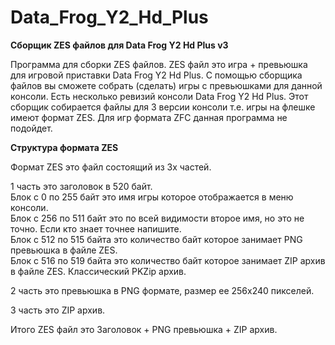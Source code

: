 # Data_Frog_Y2_Hd_Plus

**Сборщик ZES файлов для Data Frog Y2 Hd Plus v3**

Программа для сборки ZES файлов.
ZES файл это игра + превьюшка для игровой приставки Data Frog Y2 Hd Plus.
С помощью сборщика файлов вы сможете собрать (сделать) игры с превьюшками для данной консоли.
Есть несколько ревизий консоли Data Frog Y2 Hd Plus. 
Этот сборщик собирается файлы для 3 версии консоли т.е. игры на флешке имеют формат ZES. 
Для игр формата ZFC данная программа не подойдет.

**Структура формата ZES**

Формат ZES это файл состоящий из 3х частей.

1 часть это заголовок в 520 байт. <br>
Блок с 0 по 255 байт это имя игры которое отображается в меню консоли. <br>
Блок с 256 по 511 байт это по всей видимости второе имя, но это не точно. Если кто знает точнее напишите.<br>
Блок с 512 по 515 байта это количество байт которое занимает PNG превьюшка в файле ZES.<br>
Блок с 516 по 519 байта  это количество байт которое занимает ZIP архив в файле ZES. Классический PKZip архив.<br>

2 часть это превьюшка в PNG формате, размер ее 256х240 пикселей.

3 часть это ZIP архив.

Итого ZES файл это Заголовок + PNG превьюшка + ZIP архив.



